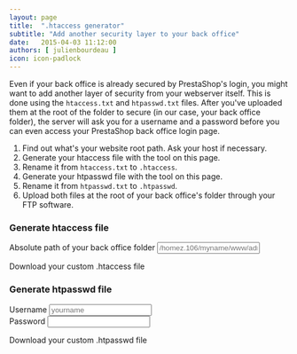 ```yaml
---
layout: page
title:  ".htaccess generator"
subtitle: "Add another security layer to your back office"
date:   2015-04-03 11:12:00
authors: [ julienbourdeau ]
icon: icon-padlock
---
```


Even if your back office is already secured by PrestaShop's login, you might want to add another layer of security from your webserver itself. This is done using the `htaccess.txt` and `htpasswd.txt` files. After you've uploaded them  at the root of the folder to secure (in our case, your back office folder), the server will ask you for a username and a password before you can even access your PrestaShop back office login page.

1. Find out what's your website root path. Ask your host if necessary.
1. Generate your htaccess file with the tool on this page.
1. Rename it from `htaccess.txt` to `.htaccess`.
1. Generate your htpasswd file with the tool on this page.
1. Rename it from `htpasswd.txt` to `.htpasswd`.
1. Upload both files at the root of your back office's folder through your FTP software.


### Generate htaccess file

<div class="form-group">
  <label for="admin_abs_path">Absolute path of your back office folder </label>
  <input type="text" name="admin_abs_path" class="form-control" id="admin_abs_path" placeholder="/homez.106/myname/www/admin4152">
</div>

<a id="generate-htaccess" class="btn btn-lg btn-info">Download your custom .htaccess file</a>


### Generate htpasswd file

<div class="form-group">
  <label for="username">Username</label>
  <input type="text" name="username" name="username" class="form-control" id="username" placeholder="yourname">
</div>

<div class="form-group">
  <label for="password">Password</label>
  <input type="text" name="password" class="form-control" id="password">
</div>

<a id="generate-htpasswd" class="btn btn-lg btn-info">Download your custom .htpasswd file</a>
